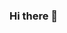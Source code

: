 ### Hi there 👋

<!--
**sa02045/sa02045** is a ✨ _special_ ✨ repository because its `README.md` (this file) appears on your GitHub profile.

Here are some ideas to get you started:
![]https://img.shields.io/github/followers/sa02045?style=social
- 🔭 I’m currently working on ...
- 🌱 I’m currently learning ...
- 👯 I’m looking to collaborate on ...
- 🤔 I’m looking for help with ...
- 💬 Ask me about ...
- 📫 How to reach me: ...
- 😄 Pronouns: ...
- ⚡ Fun fact: ...
-->
